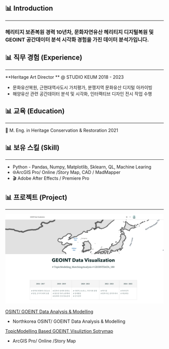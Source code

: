 
## 📊 Introduction
------

###  헤리티지 보존복원 경력 10년차, 문화자연유산 헤리티지 디지털복원 및 GEOINT 공간데이터 분석 시각화 경험을 가진 데이터 분석가입니다. 


## 📊 직무 경험 (Experience)
------

**Heritage Art Director ** @ STUDIO KEUM 2018 - 2023

- 문화유산복원, 근현대역사도시 가치평가, 분쟁지역 문화유산 디지털 아카이빙
- 해양유산 관련 공간데이터 분석 및 시각화, 인터랙티브 디자인 전시 작업 수행 


## 📊 교육 (Education)
------
🏫  M. Eng. in Heritage Conservation & Restoration 2021



## 📊 보유 스킬 (Skill)
------
- Python - Pandas, Numpy, Matplotlib, Sklearn, QL, Machine Learing 
- 🌐ArcGIS Pro/ Online /Story Map, CAD / MadMapper
- 🎬 Adobe After Effects / Premiere Pro

## 📊 프로젝트 (Project)
------
![trash](assets/img/Project_Aiffelthon.png)

[OSINT/ GOEINT Data Analysis & Modelling](https://github.com/Kyungdeok-Koo/GeOdyssey)
- Northkorea OSINT/ GOEINT Data Analysis & Modelling

[TopicModelling Based GOEINT Visuliztion Sotrymap](https://github.com/Kyungdeok-Koo/GeOdyssey)
- ArcGIS Pro/ Online /Story Map 


